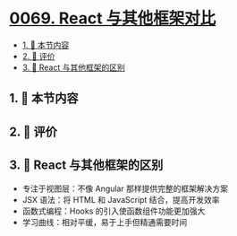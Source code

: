 # [0069. React 与其他框架对比](https://github.com/tnotesjs/TNotes.react/tree/main/notes/0069.%20React%20%E4%B8%8E%E5%85%B6%E4%BB%96%E6%A1%86%E6%9E%B6%E5%AF%B9%E6%AF%94)

<!-- region:toc -->

- [1. 🎯 本节内容](#1--本节内容)
- [2. 🫧 评价](#2--评价)
- [3. 🤔 React 与其他框架的区别](#3--react-与其他框架的区别)

<!-- endregion:toc -->

## 1. 🎯 本节内容

## 2. 🫧 评价

## 3. 🤔 React 与其他框架的区别

- 专注于视图层：不像 Angular 那样提供完整的框架解决方案
- JSX 语法：将 HTML 和 JavaScript 结合，提高开发效率
- 函数式编程：Hooks 的引入使函数组件功能更加强大
- 学习曲线：相对平缓，易于上手但精通需要时间

